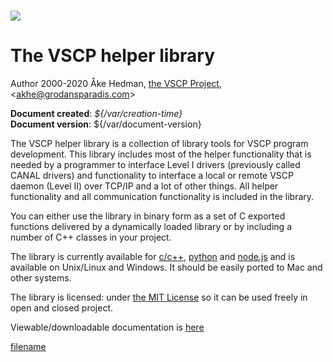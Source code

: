 # ![](/assets/logo_100.png)

# The VSCP helper library

Author 2000-2020 Åke Hedman, [the VSCP Project](https://www.grodansparadis.com), &lt;[akhe@grodansparadis.com](mailto:akhe@grodansparadis.com)&gt;

**Document created**: *${/var/creation-time}*  
**Document version**: ${/var/document-version} 

The VSCP helper library is a collection of library tools for VSCP program development. This library includes most of the helper functionality that is needed by a programmer to interface Level I drivers (previously called CANAL drivers) and functionality to interface a local or remote VSCP daemon (Level II) over TCP/IP and a lot of other things. All helper functionality and all communication functionality is included in the library.

You can either use the library in binary form as a set of C exported functions delivered by a dynamically loaded library or by including a number of C++ classes in your project.

The library is currently available for [c/c++](https://www.vscp.org/#download), [python](https://github.com/grodansparadis/pyvscp) and [node.js]() and is available on Unix/Linux and Windows. It should be easily ported to Mac and other systems.

The library is licensed: under [the  MIT License](https://opensource.org/licenses/MIT) so it can be used freely in open and closed project.

Viewable/downloadable documentation is [here](https://docs.vscp.org/#vscphelper)

[filename](./bottom_copyright.md ':include')

